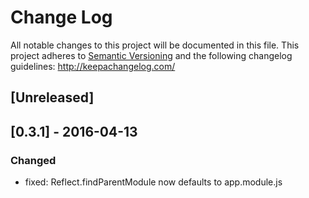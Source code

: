 # Change Log
All notable changes to this project will be documented in this file.
This project adheres to [Semantic Versioning](http://semver.org/) and
the following changelog guidelines: http://keepachangelog.com/

## [Unreleased]

## [0.3.1] - 2016-04-13

### Changed
- fixed: Reflect.findParentModule now defaults to app.module.js